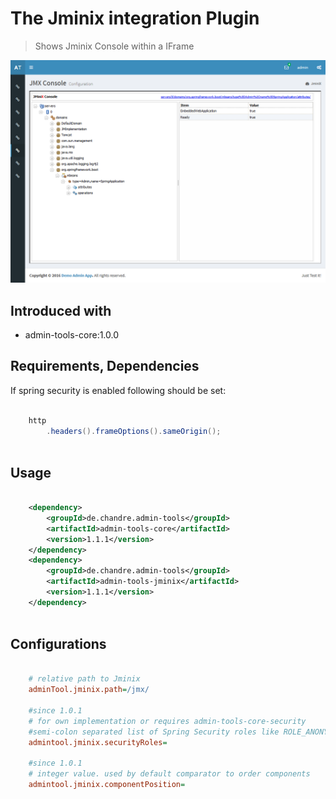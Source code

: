 # The Jminix integration Plugin
> Shows Jminix Console within a IFrame

 ![Preview image](doc/screen_jminix_org.png?raw=true "AdminTool Jminix UI")

## Introduced with
* admin-tools-core:1.0.0

## Requirements, Dependencies
If spring security is enabled following should be set:

```java

	http
		.headers().frameOptions().sameOrigin();
		
```	

## Usage

```xml

	<dependency>
		<groupId>de.chandre.admin-tools</groupId>
		<artifactId>admin-tools-core</artifactId>
		<version>1.1.1</version>
	</dependency>
	<dependency>
		<groupId>de.chandre.admin-tools</groupId>
		<artifactId>admin-tools-jminix</artifactId>
		<version>1.1.1</version>
	</dependency>
	
```

## Configurations

```ini

	# relative path to Jminix
	adminTool.jminix.path=/jmx/
	
	#since 1.0.1
	# for own implementation or requires admin-tools-core-security
	#semi-colon separated list of Spring Security roles like ROLE_ANONYMOUS;ROLE_ADMIN
	admintool.jminix.securityRoles=
	
	#since 1.0.1
	# integer value. used by default comparator to order components
	admintool.jminix.componentPosition=
	
```